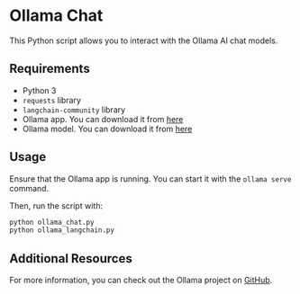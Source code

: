 # Ollama Chat

This Python script allows you to interact with the Ollama AI chat models.

## Requirements

- Python 3
- `requests` library
- `langchain-community` library
- Ollama app. You can download it from [here](https://ollama.ai/download)
- Ollama model. You can download it from [here](https://ollama.ai/library)

## Usage

Ensure that the Ollama app is running. You can start it with the `ollama serve` command.

Then, run the script with:

```bash
python ollama_chat.py
python ollama_langchain.py
```

## Additional Resources

For more information, you can check out the Ollama project on [GitHub](https://github.com/jmorganca/ollama).